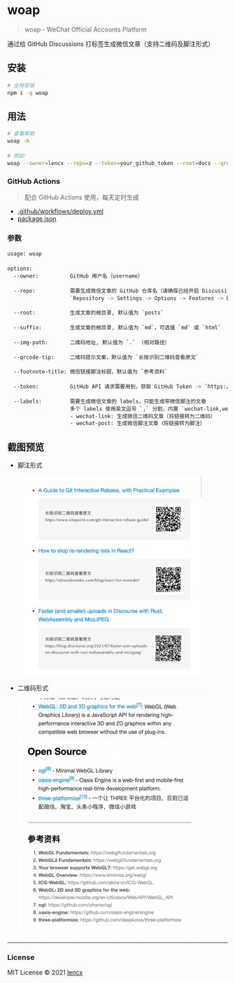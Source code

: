 # woap

> woap - WeChat Official Accounts Platform

通过给 GitHub Discussions 打标签生成微信文章（支持二维码及脚注形式）

## 安装

```bash
# 全局安装
npm i -g woap
```

## 用法

```bash
# 查看帮助
woap -h

# 例如
woap --owner=lencx --repo=z --token=your_github_token --root=docs --qrcode-tip=识别二维码
```

### GitHub Actions

> 配合 GitHub Actions 使用，每天定时生成

- [.github/workflows/deploy.yml](https://github.com/lencx/z/blob/main/.github/workflows/deploy.yml#L22)
- [package.json](https://github.com/lencx/z/blob/main/package.json#L14)

### 参数

```bash
usage: woap

options:
  --owner:          GitHub 用户名（username）

  --repo:           需要生成微信文章的 GitHub 仓库名（请确保已经开启 Discussions）
                    `Repository -> Settings -> Options -> Features -> Discussions`

  --root:           生成文章的根目录, 默认值为 `posts`

  --suffix:         生成文章的根目录, 默认值为 `md`，可选值 `md` 或 `html`

  --img-path:       二维码地址, 默认值为 `.` （相对路径）

  --qrcode-tip:     二维码提示文案，默认值为 `长按识别二维码查看原文`

  --footnote-title: 微信链接脚注标题，默认值为 `参考资料`

  --token:          GitHub API 请求需要用到，获取 GitHub Token -> `https://github.com/settings/tokens/new`

  --labels:         需要生成微信文章的 labels，只能生成带微信脚注的文章
                    多个 labels 使用英文逗号 `,` 分割，内置 `wechat-link,wechat-post`
                    - wechat-link: 生成微信二维码文章（将链接转为二维码）
                    - wechat-post: 生成微信脚注文章（将链接转为脚注）
```

## 截图预览

- 脚注形式

  <img width="420" src="./assets/qrcode.png" alt="脚注形式" />

- 二维码形式

  <img width="420" src="./assets/footnotes.png" alt="二维码形式" />

---

### License

MIT License © 2021 [lencx](https://github.com/lencx)